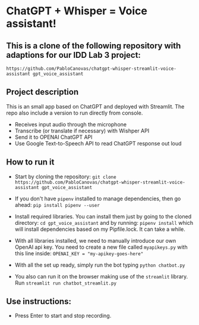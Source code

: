 # ChatGPT + Whisper = Voice assistant!

## This is a clone of the following repository with adaptions for our IDD Lab 3 project:
`https://github.com/PabloCanovas/chatgpt-whisper-streamlit-voice-assistant gpt_voice_assistant`

## Project description
This is an small app based on ChatGPT and deployed with Streamlit. The repo also include a version to run directly from console.

* Receives input audio through the microphone
* Transcribe (or translate if necessary) with Wishper API
* Send it to OPENAI ChatGPT API
* Use Google Text-to-Speech API to read ChatGPT response out loud


## How to run it
* Start by cloning the repository:
`git clone https://github.com/PabloCanovas/chatgpt-whisper-streamlit-voice-assistant gpt_voice_assistant`

* If you don't have `pipenv` installed to manage dependencies, then go ahead: `pip install pipenv --user`

* Install required libraries. You can install them just by going to the cloned directory: `cd gpt_voice_assistant`
and by running: `pipenv install` which will install dependencies based on my Pipfile.lock. It can take a while.

* With all libraries installed, we need to manually introduce our own OpenAI api key. You need to create a new file called `myapikeys.py` with this line inside:
`OPENAI_KEY = "my-apikey-goes-here"`

* With all the set up ready, simply run the bot typing `python chatbot.py`

* You also can run it on the browser making use of the `streamlit` library. Run `streamlit run chatbot_streamlit.py` 

## Use instructions: 
* Press Enter to start and stop recording.



